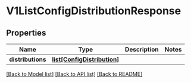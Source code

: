 # V1ListConfigDistributionResponse

## Properties
Name | Type | Description | Notes
------------ | ------------- | ------------- | -------------
**distributions** | [**list[ConfigDistribution]**](ConfigDistribution.md) |  | 

[[Back to Model list]](../vela-client/README.md#documentation-for-models) [[Back to API list]](../vela-client/README.md#documentation-for-api-endpoints) [[Back to README]](../vela-client/README.md)

